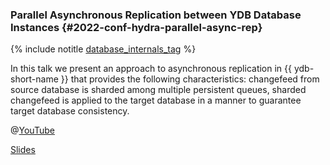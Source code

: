 ### Parallel Asynchronous Replication between YDB Database Instances {#2022-conf-hydra-parallel-async-rep}

{% include notitle [database_internals_tag](../../tags.md#database_internals) %}

In this talk we present an approach to asynchronous replication in {{ ydb-short-name }} that provides the following characteristics: changefeed from source database is sharded among multiple persistent queues, sharded changefeed is applied to the target database in a manner to guarantee target database consistency.

@[YouTube](https://www.youtube.com/watch?v=Ga2Eg2rbPPc)

[Slides](https://presentations.ydb.tech/2022/en/hydra/presentation.pdf)

